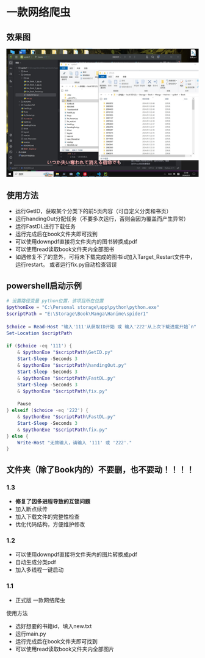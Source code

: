 # 一款网络爬虫

## 效果图
<img src="./README/示例.jpg">

## 使用方法
- 运行GetID，获取某个分类下的前5页内容（可自定义分类和书页）
- 运行handingOut分配任务（不要多次运行，否则会因为覆盖而产生异常）
- 运行FastDL进行下载任务
- 运行完成后在book文件夹即可找到
- 可以使用downpdf直接将文件夹内的图书转换成pdf
- 可以使用read读取book文件夹内全部图书
- 如遇修复不了的意外，可将未下载完成的图书id加入Target_Restart文件中，运行restart。
    或者运行fix.py自动检查错误

## powershell启动示例
```powershell
# 设置路径变量 python位置，该项目所在位置
$pythonExe = "C:\Personal storage\app\python\python.exe"
$scriptPath = "E:\Storage\Book\Manga\Hanime\spider1"

$choice = Read-Host "输入'111'从获取ID开始 或 输入'222'从上次下载进度开始`n"
Set-Location $scriptPath

if ($choice -eq '111') {
    & $pythonExe "$scriptPath\GetID.py"
    Start-Sleep -Seconds 3
    & $pythonExe "$scriptPath\handingOut.py"
    Start-Sleep -Seconds 3
    & $pythonExe "$scriptPath\FastDL.py"
    Start-Sleep -Seconds 3
    & $pythonExe "$scriptPath\fix.py"

    Pause
} elseif ($choice -eq '222') {
    & $pythonExe "$scriptPath\FastDL.py"
    Start-Sleep -Seconds 3
    & $pythonExe "$scriptPath\fix.py"
} else {
    Write-Host "无效输入，请输入 '111' 或 '222'."
}

```



## 文件夹（除了Book内的）不要删，也不要动！！！！

### 1.3
- **修复了因多进程导致的互锁问题**
- 加入断点续传
- 加入下载文件的完整性检查
- 优化代码结构，方便维护修改

### 1.2
- 可以使用downpdf直接将文件夹内的图片转换成pdf
- 自动生成分类pdf
- 加入多线程一键启动

### 1.1
- 正式版 一款网络爬虫
 
使用方法
- 选好想要的书籍id，填入new.txt
- 运行main.py
- 运行完成后在book文件夹即可找到
- 可以使用read读取book文件夹内全部图片